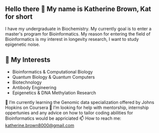 ## Hello there 👋 My name is Katherine Brown, Kat for short

I have my undergraduate in Biochemistry.
My currently goal is to enter a master's program for Bioinformatics.
My reason for entering the field of Bioinformatics is my interest in longevity research, I want to study epigenetic noise.

## 🔬 My Interests
- Bioinformatics & Computational Biology
- Quantum Biology & Quantum Computers
- Biotechnology
- Antibody Engineering
- Epigenetics & DNA Methylation Research


🌱 I’m currently learning the Genomic data specialization offered by Johns Hopkins on Coursera 
🤔 I’m looking for help with mentorship, internship oppertunies and any advice on how to tailor coding abilities for Bioinformatics would be appriciated
📫 How to reach me: katherine.brown8000@gmail.com

<!--
**Katherine-Brown-8000/Katherine-Brown-8000** is a ✨ _special_ ✨ repository because its `README.md` (this file) appears on your GitHub profile.

Here are some ideas to get you started:

- 🔭 I’m currently working on ...
- 🌱 I’m currently learning ...
- 👯 I’m looking to collaborate on ...
- 🤔 I’m looking for help with ...
- 💬 Ask me about ...
- 📫 How to reach me: ...
- 😄 Pronouns: ...
- ⚡ Fun fact: ...
-->
